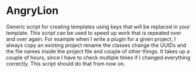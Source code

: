 AngryLion
=========

Generic script for creating templates using keys that will be replaced in your template.
This script can be used to speed up work that is repeated over and over again. For example when I write a plugin for a given project, I always copy an existing project rename the classes
change the UUIDs and the file names inside the project file and couple of other things. It takes up a couple of hours, since I have to check multiple times if I changed everything correctly.
This script should do that from now on.
